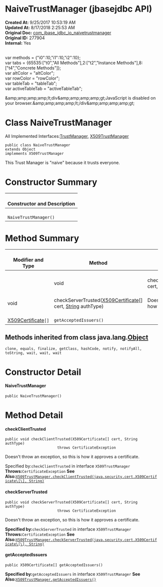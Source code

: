 # NaiveTrustManager (jbasejdbc API)

**Created At:** 9/25/2017 10:53:19 AM  
**Updated At:** 8/17/2018 2:25:53 AM  
**Original Doc:** [com_jbase_jdbc_io_naivetrustmanager](https://docs.jbase.com/39232-io/com_jbase_jdbc_io_naivetrustmanager)  
**Original ID:** 277904  
**Internal:** Yes  

<!--<br>    try {<br>        if (location.href.indexOf('is-external=true') == -1) {<br>            parent.document.title="NaiveTrustManager (jbasejdbc   API)";<br>        }<br>    }<br>    catch(err) {<br>    }<br>//--><br>var methods = {"i0":10,"i1":10,"i2":10};<br>var tabs = {65535:["t0","All Methods"],2:["t2","Instance Methods"],8:["t4","Concrete Methods"]};<br>var altColor = "altColor";<br>var rowColor = "rowColor";<br>var tableTab = "tableTab";<br>var activeTableTab = "activeTableTab";&amp;amp;amp;amp;amp;lt;div&amp;amp;amp;amp;amp;gt;JavaScript is disabled on your browser.&amp;amp;amp;amp;amp;lt;/div&amp;amp;amp;amp;amp;gt;
# Class NaiveTrustManager

All Implemented Interfaces:[TrustManager](http://java.sun.com/j2se/1.5.0/docs/api/javax/net/ssl/TrustManager.html?is-external=true "class or interface in javax.net.ssl"), [X509TrustManager](http://java.sun.com/j2se/1.5.0/docs/api/javax/net/ssl/X509TrustManager.html?is-external=true "class or interface in javax.net.ssl")
```
public class NaiveTrustManager
extends Object
implements X509TrustManager
```

This Trust Manager is "naive" because it trusts everyone.



# Constructor Summary


| <br>Constructor and Description<br> |
| --- |
| <br>`NaiveTrustManager()`<br> |








# Method Summary


| <br>Modifier and Type<br> | <br>Method<br> | Description<br> |
| --- | --- | --- |
 | <br>void<br> | <br>checkClientTrusted([X509Certificate](http://java.sun.com/j2se/1.5.0/docs/api/java/security/cert/X509Certificate.html?is-external=true "class or interface in java.security.cert")[] cert, [String](http://java.sun.com/j2se/1.5.0/docs/api/java/lang/String.html?is-external=true "class or interface in java.lang") authType)<br> | <br>Doesn't throw an exception, so this is how it approves a certificate.<br> |
| <br>void<br> | <br>checkServerTrusted([X509Certificate](http://java.sun.com/j2se/1.5.0/docs/api/java/security/cert/X509Certificate.html?is-external=true "class or interface in java.security.cert")[] cert, [String](http://java.sun.com/j2se/1.5.0/docs/api/java/lang/String.html?is-external=true "class or interface in java.lang") authType)<br> | <br>Doesn't throw an exception, so this is how it approves a certificate.<br> |
| <br>[X509Certificate](http://java.sun.com/j2se/1.5.0/docs/api/java/security/cert/X509Certificate.html?is-external=true "class or interface in java.security.cert")`[]`<br> | <br>`getAcceptedIssuers()`<br> | <br> |




## 


## Methods inherited from class java.lang.[Object](http://java.sun.com/j2se/1.5.0/docs/api/java/lang/Object.html?is-external=true "class or interface in java.lang")
`clone, equals, finalize, getClass, hashCode, notify, notifyAll, toString, wait, wait, wait`

# Constructor Detail

#### **NaiveTrustManager**

```
public NaiveTrustManager()
```









# Method Detail

#### **checkClientTrusted**

```
public void checkClientTrusted(X509Certificate[] cert, String authType)
                        throws CertificateException
```



Doesn't throw an exception, so this is how it approves a certificate.


Specified by:`checkClientTrusted` in interface `X509TrustManager`
**Throws:**`CertificateException`
**See Also:**[`X509TrustManager.checkClientTrusted(java.security.cert.X509Certificate\[\], String)`](http://java.sun.com/j2se/1.5.0/docs/api/javax/net/ssl/X509TrustManager.html?is-external=true#checkClientTrusted-java.security.cert.X509Certificate:A-java.lang.String- "class or interface in javax.net.ssl")






#### **checkServerTrusted**

```
public void checkServerTrusted(X509Certificate[] cert, String authType)
                        throws CertificateException
```



Doesn't throw an exception, so this is how it approves a certificate.

**Specified by:**`checkServerTrusted` in interface `X509TrustManager`
**Throws:**`CertificateException`
**See Also:**[`X509TrustManager.checkServerTrusted(java.security.cert.X509Certificate\[\], String)`](http://java.sun.com/j2se/1.5.0/docs/api/javax/net/ssl/X509TrustManager.html?is-external=true#checkServerTrusted-java.security.cert.X509Certificate:A-java.lang.String- "class or interface in javax.net.ssl")




#### **getAcceptedIssuers**

```
public X509Certificate[] getAcceptedIssuers()
```

**Specified by:**`getAcceptedIssuers` in interface `X509TrustManager`
**See Also:**[`X509TrustManager.getAcceptedIssuers()`](http://java.sun.com/j2se/1.5.0/docs/api/javax/net/ssl/X509TrustManager.html?is-external=true#getAcceptedIssuers-- "class or interface in javax.net.ssl")


